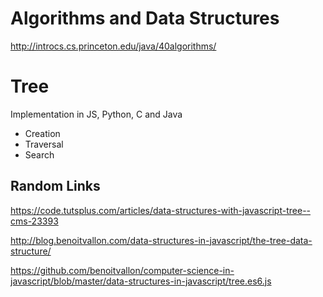 # Algorithms and Data Structures

http://introcs.cs.princeton.edu/java/40algorithms/

# Tree

Implementation in JS, Python, C and Java

* Creation
* Traversal
* Search

## Random Links

https://code.tutsplus.com/articles/data-structures-with-javascript-tree--cms-23393

http://blog.benoitvallon.com/data-structures-in-javascript/the-tree-data-structure/

https://github.com/benoitvallon/computer-science-in-javascript/blob/master/data-structures-in-javascript/tree.es6.js

